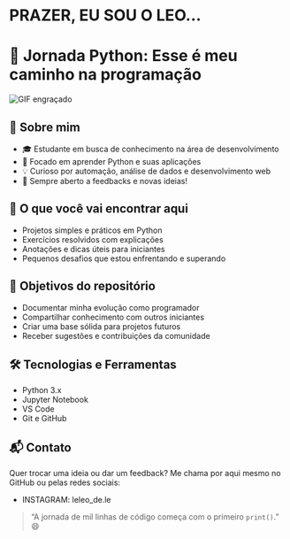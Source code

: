# PRAZER, EU SOU O LEO...
# 🚀 Jornada Python:  Esse é meu caminho na programação


![GIF engraçado](https://media2.giphy.com/media/v1.Y2lkPTc5MGI3NjExYTBkNWZla2xzM2EzdDhhODB3cTN6Z2VxYm96ZjMzaXA0Y2p4NXVpdCZlcD12MV9pbnRlcm5hbF9naWZfYnlfaWQmY3Q9Zw/eCwAEs05phtK/giphy.gif)

## 🧠 Sobre mim

- 🎓 Estudante em busca de conhecimento na área de desenvolvimento
- 🐍 Focado em aprender Python e suas aplicações
- 💡 Curioso por automação, análise de dados e desenvolvimento web
- 📘 Sempre aberto a feedbacks e novas ideias!

## 📂 O que você vai encontrar aqui

- Projetos simples e práticos em Python
- Exercícios resolvidos com explicações
- Anotações e dicas úteis para iniciantes
- Pequenos desafios que estou enfrentando e superando

## 📌 Objetivos do repositório

- Documentar minha evolução como programador
- Compartilhar conhecimento com outros iniciantes
- Criar uma base sólida para projetos futuros
- Receber sugestões e contribuições da comunidade

## 🛠️ Tecnologias e Ferramentas

- Python 3.x
- Jupyter Notebook
- VS Code
- Git e GitHub



## 📬 Contato

Quer trocar uma ideia ou dar um feedback? Me chama por aqui mesmo no GitHub ou pelas redes sociais:

- INSTAGRAM: leleo_de.le


> “A jornada de mil linhas de código começa com o primeiro `print()`.” 😄
